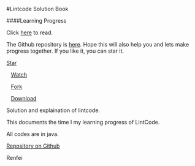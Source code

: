 #Lintcode Solution Book

####Learning Progress

Click [here](https://rwang23.gitbooks.io/lintcodebook/content/index.html) to read.

The Github repository is [here](https://github.com/rwang23/LintCodeBook). Hope this will also help you and lets make progress together. If you like it, you can star it.

<!-- Place this tag where you want the button to render. -->
<a class="github-button" href="https://github.com/rwang23/LintCodeBook" data-style="mega" data-count-href="/rwang23/LintCodeBook/stargazers" data-count-api="/repos/rwang23/LintCodeBook#stargazers_count" data-count-aria-label="# stargazers on GitHub" aria-label="Star rwang23/LintCodeBook on GitHub">Star</a>

&nbsp;&nbsp;
<a class="github-button" href="https://github.com/rwang23/LintCodeBook" data-style="mega" data-count-href="/rwang23/LintCodeBook/watchers" data-count-api="/repos/rwang23/LintCodeBook#subscribers_count" data-count-aria-label="# watchers on GitHub" aria-label="Watch rwang23/LintCodeBook on GitHub">Watch</a>

&nbsp;&nbsp;
<a class="github-button" href="https://github.com/rwang23/LintCodeBook/fork" data-style="mega" data-count-href="/rwang23/LintCodeBook/network" data-count-api="/repos/rwang23/LintCodeBook#forks_count" data-count-aria-label="# forks on GitHub" aria-label="Fork rwang23/LintCodeBook on GitHub">Fork</a>

&nbsp;&nbsp;
<a class="github-button" href="https://github.com/rwang23/LintCodeBook/archive/master.zip" data-style="mega" aria-label="Download rwang23/LintCodeBook on GitHub">Download</a>


Solution and explaination of lintcode.

This documents the time I my learning progress of LintCode.

All codes are in java.


[Repository on Github](https://github.com/rwang23/LintCodeBook)

Renfei

<!-- Place this tag right after the last button or just before your close body tag. -->
<script async defer id="github-bjs" src="https://buttons.github.io/buttons.js"></script>
